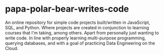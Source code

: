 # papa-polar-bear-writes-code
An online repository for simple code projects built/written in JavaScript, SQL, and Python. Where projects are created in conjunction to learning courses that I'm taking, among others. Apart from personally just wanting to write code. In line with properly learning multi-purpose programming, querying databases, and with a goal of practicing Data Engineering on the Cloud.
